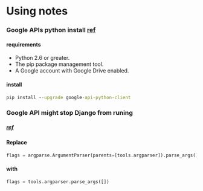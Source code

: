 
# Using notes
### **Google APIs python install**   [ref](https://developers.google.com/drive/api/v3/quickstart/python)
#### requirements
* Python 2.6 or greater.
* The pip package management tool.
* A Google account with Google Drive enabled.
#### install
```cmd
pip install --upgrade google-api-python-client
```

### **Google API might stop Django from runing**
##### [ref](https://stackoverflow.com/questions/34758516/google-calendar-api-stops-django-from-starting)
#### Replace
```python
flags = argparse.ArgumentParser(parents=[tools.argparser]).parse_args()
```
#### with
```python
flags = tools.argparser.parse_args([])
```
